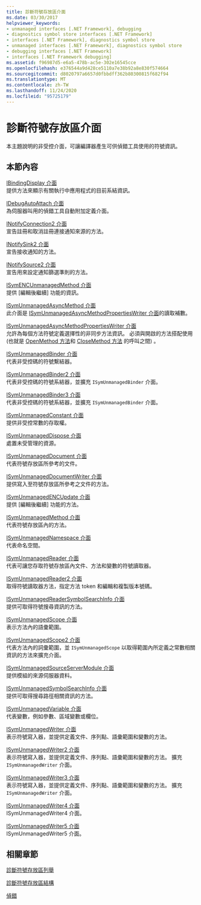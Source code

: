 ```yaml
---
title: 診斷符號存放區介面
ms.date: 03/30/2017
helpviewer_keywords:
- unmanaged interfaces [.NET Framework], debugging
- diagnostics symbol store interfaces [.NET Framework]
- interfaces [.NET Framework], diagnostics symbol store
- unmanaged interfaces [.NET Framework], diagnostics symbol store
- debugging interfaces [.NET Framework]
- interfaces [.NET Framework debugging]
ms.assetid: f96987d5-e6a5-478b-ac5e-302e16545cce
ms.openlocfilehash: e376544a9d428ce5110a7e38b92a8e830f574664
ms.sourcegitcommit: d8020797a6657d0fbbdff362b80300815f682f94
ms.translationtype: MT
ms.contentlocale: zh-TW
ms.lasthandoff: 11/24/2020
ms.locfileid: "95725179"
---
```

# <a name="diagnostics-symbol-store-interfaces"></a>診斷符號存放區介面

本主題說明的非受控介面，可讓編譯器產生可供偵錯工具使用的符號資訊。  
  
## <a name="in-this-section"></a>本節內容  

 [IBindingDisplay 介面](ibindingdisplay-interface.md)  
 提供方法來顯示有關執行中應用程式的目前系結資訊。  
  
 [IDebugAutoAttach 介面](idebugautoattach-interface.md)  
 為伺服器叫用的偵錯工具自動附加定義介面。  
  
 [INotifyConnection2 介面](inotifyconnection2-interface.md)  
 宣告註冊和取消註冊連接通知來源的方法。  
  
 [INotifySink2 介面](inotifysink2-interface.md)  
 宣告接收通知的方法。  
  
 [INotifySource2 介面](inotifysource2-interface.md)  
 宣告用來設定通知篩選準則的方法。  
  
 [ISymENCUnmanagedMethod 介面](isymencunmanagedmethod-interface.md)  
 提供 [編輯後繼續] 功能的資訊。  
  
 [ISymUnmanagedAsyncMethod 介面](isymunmanagedasyncmethod-interface.md)  
 此介面是 [ISymUnmanagedAsyncMethodPropertiesWriter 介面](isymunmanagedasyncmethodpropertieswriter-interface.md)的讀取補數。  
  
 [ISymUnmanagedAsyncMethodPropertiesWriter 介面](isymunmanagedasyncmethodpropertieswriter-interface.md)  
 允許為每個方法符號定義選擇性的非同步方法資訊。 必須與開啟的方法搭配使用 (也就是 [OpenMethod 方法](isymunmanagedwriter-openmethod-method.md)和 [CloseMethod 方法](isymunmanagedwriter-closemethod-method.md) 的呼叫之間) 。  
  
 [ISymUnmanagedBinder 介面](isymunmanagedbinder-interface.md)  
 代表非受控碼的符號繫結器。  
  
 [ISymUnmanagedBinder2 介面](isymunmanagedbinder2-interface.md)  
 代表非受控碼的符號系結器，並擴充 `ISymUnmanagedBinder` 介面。  
  
 [ISymUnmanagedBinder3 介面](isymunmanagedbinder3-interface.md)  
 代表非受控碼的符號系結器，並擴充 `ISymUnmanagedBinder` 介面。  
  
 [ISymUnmanagedConstant 介面](isymunmanagedconstant-interface.md)  
 提供非受控常數的存取權。  
  
 [ISymUnmanagedDispose 介面](isymunmanageddispose-interface.md)  
 處置未受管理的資源。  
  
 [ISymUnmanagedDocument 介面](isymunmanageddocument-interface.md)  
 代表符號存放區所參考的文件。  
  
 [ISymUnmanagedDocumentWriter 介面](isymunmanageddocumentwriter-interface.md)  
 提供寫入至符號存放區所參考之文件的方法。  
  
 [ISymUnmanagedENCUpdate 介面](isymunmanagedencupdate-interface.md)  
 提供 [編輯後繼續] 功能的方法。  
  
 [ISymUnmanagedMethod 介面](isymunmanagedmethod-interface.md)  
 代表符號存放區內的方法。  
  
 [ISymUnmanagedNamespace 介面](isymunmanagednamespace-interface.md)  
 代表命名空間。  
  
 [ISymUnmanagedReader 介面](isymunmanagedreader-interface.md)  
 代表可讓您存取符號存放區內文件、方法和變數的符號讀取器。  
  
 [ISymUnmanagedReader2 介面](isymunmanagedreader2-interface.md)  
 取得符號讀取器方法，指定方法 token 和編輯和複製版本號碼。  
  
 [ISymUnmanagedReaderSymbolSearchInfo 介面](isymunmanagedreadersymbolsearchinfo-interface.md)  
 提供可取得符號搜尋資訊的方法。  
  
 [ISymUnmanagedScope 介面](isymunmanagedscope-interface.md)  
 表示方法內的語彙範圍。  
  
 [ISymUnmanagedScope2 介面](isymunmanagedscope2-interface.md)  
 代表方法內的詞彙範圍，並 `ISymUnmanagedScope` 以取得範圍內所定義之常數相關資訊的方法來擴充介面。  
  
 [ISymUnmanagedSourceServerModule 介面](isymunmanagedsourceservermodule-interface.md)  
 提供模組的來源伺服器資料。  
  
 [ISymUnmanagedSymbolSearchInfo 介面](isymunmanagedsymbolsearchinfo-interface.md)  
 提供可取得搜尋路徑相關資訊的方法。  
  
 [ISymUnmanagedVariable 介面](isymunmanagedvariable-interface.md)  
 代表變數，例如參數、區域變數或欄位。  
  
 [ISymUnmanagedWriter 介面](isymunmanagedwriter-interface.md)  
 表示符號寫入器，並提供定義文件、序列點、語彙範圍和變數的方法。  
  
 [ISymUnmanagedWriter2 介面](isymunmanagedwriter2-interface.md)  
 表示符號寫入器，並提供定義文件、序列點、語彙範圍和變數的方法。 擴充 `ISymUnmanagedWriter` 介面。  
  
 [ISymUnmanagedWriter3 介面](isymunmanagedwriter3-interface.md)  
 表示符號寫入器，並提供定義文件、序列點、語彙範圍和變數的方法。 擴充 `ISymUnmanagedWriter` 介面。  
  
 [ISymUnmanagedWriter4 介面](isymunmanagedwriter4-interface.md)  
 ISymUnmanagedWriter4 介面。  
  
 [ISymUnmanagedWriter5 介面](isymunmanagedwriter5-interface.md)  
 ISymUnmanagedWriter5 介面。  
  
## <a name="related-sections"></a>相關章節  

 [診斷符號存放區列舉](diagnostics-symbol-store-enumerations.md)  
  
 [診斷符號存放區結構](diagnostics-symbol-store-structures.md)  
  
 [偵錯](../debugging/index.md)
